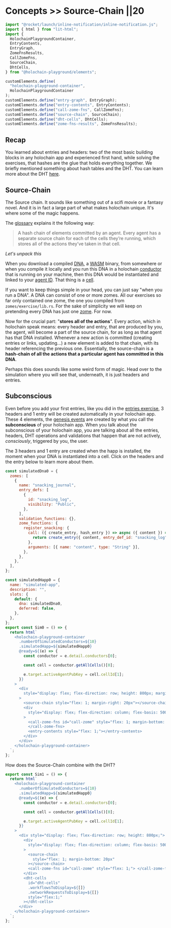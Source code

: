 # Concepts >> Source-Chain ||20

```js script
import "@rocket/launch/inline-notification/inline-notification.js";
import { html } from "lit-html";
import {
  HolochainPlaygroundContainer,
  EntryContents,
  EntryGraph,
  ZomeFnsResults,
  CallZomeFns,
  SourceChain,
  DhtCells,
} from "@holochain-playground/elements";

customElements.define(
  "holochain-playground-container",
  HolochainPlaygroundContainer
);
customElements.define("entry-graph", EntryGraph);
customElements.define("entry-contents", EntryContents);
customElements.define("call-zome-fns", CallZomeFns);
customElements.define("source-chain", SourceChain);
customElements.define("dht-cells", DhtCells);
customElements.define("zome-fns-results", ZomeFnsResults);
```

## Recap

You learned about entries and headers: two of the most basic building blocks in any holochain app and experienced first hand, while solving the exercises, that hashes are the glue that holds everything together. We briefly mentioned something about hash tables and the DHT. You can learn more about the DHT [here](/developers/intermediate/DHT).

## Source-Chain

The Source chain. It sounds like something out of a scifi movie or a fantasy novel. And it is in fact a large part of what makes holochain unique. It's where some of the magic happens.

The [glossary](https://developer.holochain.org/docs/glossary/#source-chain) explains it the following way:

> A hash chain of elements committed by an agent. Every agent has a separate source chain for each of the cells they’re running, which stores all of the actions they’ve taken in that cell.

_Let's unpack this_

When you download a compiled [DNA](https://developer.holochain.org/docs/glossary/#dna), a [WASM](https://developer.holochain.org/docs/glossary/#webassembly-wasm) binary, from somewhere or when you compile it locally and you run this DNA in a holochain [conductor](https://developer.holochain.org/docs/glossary/#conductor) that is running on your machine, then this DNA would be instantiated and linked to your [agent ID](https://developer.holochain.org/docs/glossary/#agent-id). That thing is a [cell](https://developer.holochain.org/docs/glossary/#cell).

If you want to keep things simple in your head, you can just say "when you run a DNA". A DNA can consist of one or more zomes. All our exercises so far only contained one zome, the one you compiled from `zomes/exercise/lib.rs`. For the sake of simplicity we will keep on pretending every DNA has just one [zome](https://developer.holochain.org/docs/glossary/#zome). For now.

Now for the crucial part: "**stores all of the actions**". Every action, which in holochain speak means: every header and entry, that are produced by you, the agent, will become a part of the source chain, for as long as that agent has that DNA installed.
Whenever a new action is committed (creating entries or links, updating...) a new element is added to that chain, with its header referencing the previous one.
Essentially, the source-chain is a **hash-chain of all the actions that a particular agent has committed in this DNA**.

Perhaps this does sounds like some weird form of magic.
Head over to the simulation where you will see that, underneath, it is just headers and entries.

## Subconscious

Even before you add your first entries, like you did in the [entries exercise](/basis/entries), 3 headers and 1 entry will be created automatically in your holochain app. These 4 elements, the [genesis events](https://developer.holochain.org/docs/glossary/#genesis-elements) are created by what you call the **subconscious** of your holochain app. When you talk about the subconscious of your holochain app, you are talking about all the entries, headers, DHT operations and validations that happen that are not actively, _consciously_, triggered by you, the user.

The 3 headers and 1 entry are created when the happ is installed, the moment when your DNA is instantiated into a cell. Click on the headers and the entry below to learn more about them.

```js story
const simulatedDna0 = {
  zomes: [
    {
      name: "snacking_journal",
      entry_defs: [
        {
          id: "snacking_log",
          visibility: "Public",
        },
      ],
      validation_functions: {},
      zome_functions: {
        register_snacking: {
          call: ({ create_entry, hash_entry }) => async ({ content }) => {
            return create_entry({ content, entry_def_id: "snacking_log" });
          },
          arguments: [{ name: "content", type: "String" }],
        },
      },
    },
  ],
};

const simulatedHapp0 = {
  name: "simulated-app",
  description: "",
  slots: {
    default: {
      dna: simulatedDna0,
      deferred: false,
    },
  },
};
export const Sim0 = () => {
  return html`
    <holochain-playground-container
      .numberOfSimulatedConductors=${10}
      .simulatedHapp=${simulatedHapp0}
      @ready=${(e) => {
        const conductor = e.detail.conductors[0];

        const cell = conductor.getAllCells()[0];

        e.target.activeAgentPubKey = cell.cellId[1];
      }}
    >
      <div
        style="display: flex; flex-direction: row; height: 800px; margin-bottom: 40px"
      >
        <source-chain style="flex: 1; margin-right: 20px"></source-chain>
        <div
          style="display: flex; flex-direction: column; flex-basis: 500px; margin-right: 20px; "
        >
          <call-zome-fns id="call-zome" style="flex: 1; margin-bottom: 20px">
          </call-zome-fns>
          <entry-contents style="flex: 1;"></entry-contents>
        </div>
      </div>
    </holochain-playground-container>
  `;
};
```

How does the Source-Chain combine with the DHT?

```js story
export const Sim1 = () => {
  return html`
    <holochain-playground-container
      .numberOfSimulatedConductors=${10}
      .simulatedHapp=${simulatedHapp0}
      @ready=${(e) => {
        const conductor = e.detail.conductors[0];

        const cell = conductor.getAllCells()[0];

        e.target.activeAgentPubKey = cell.cellId[1];
      }}
    >
      <div style="display: flex; flex-direction: row; height: 800px;">
        <div
          style="display: flex; flex-direction: column; flex-basis: 500px; margin-right: 20px;"
        >
          <source-chain
            style="flex: 1; margin-bottom: 20px"
          ></source-chain>
          <call-zome-fns id="call-zome" style="flex: 1;"> </call-zome-fns>
        </div>
        <dht-cells
          id="dht-cells"
          .workflowsToDisplay=${[]}
          .networkRequestsToDisplay=${[]}
          style="flex:1;"
        ></dht-cells>
      </div>
    </holochain-playground-container>
  `;
};
```
